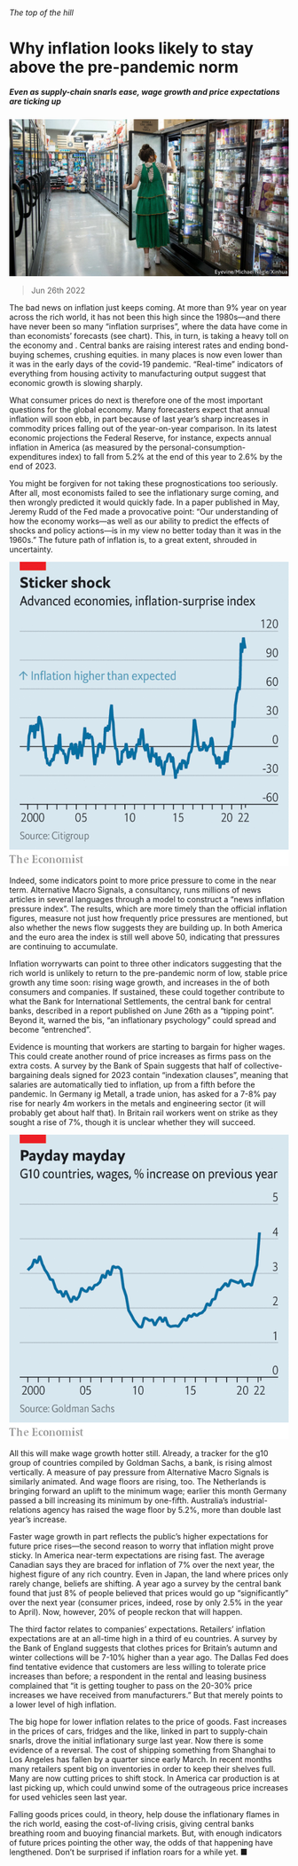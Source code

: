 ###### The top of the hill

# Why inflation looks likely to stay above the pre-pandemic norm 

##### Even as supply-chain snarls ease, wage growth and price expectations are ticking up 

![image](images/20220625_FNP507.jpg) 

> Jun 26th 2022 

The bad news on inflation just keeps coming. At more than 9% year on year across the rich world, it has not been this high since the 1980s—and there have never been so many “inflation surprises”, where the data have come in  than economists’ forecasts (see chart). This, in turn, is taking a heavy toll on the economy and . Central banks are raising interest rates and ending bond-buying schemes, crushing equities.  in many places is now even lower than it was in the early days of the covid-19 pandemic. “Real-time” indicators of everything from housing activity to manufacturing output suggest that economic growth is slowing sharply.

What consumer prices do next is therefore one of the most important questions for the global economy. Many forecasters expect that annual inflation will soon ebb, in part because of last year’s sharp increases in commodity prices falling out of the year-on-year comparison. In its latest economic projections the Federal Reserve, for instance, expects annual inflation in America (as measured by the personal-consumption-expenditures index) to fall from 5.2% at the end of this year to 2.6% by the end of 2023.

You might be forgiven for not taking these prognostications too seriously. After all, most economists failed to see the inflationary surge coming, and then wrongly predicted it would quickly fade. In a paper published in May, Jeremy Rudd of the Fed made a provocative point: “Our understanding of how the economy works—as well as our ability to predict the effects of shocks and policy actions—is in my view no better today than it was in the 1960s.” The future path of inflation is, to a great extent, shrouded in uncertainty. 

![image](images/20220702_FNC849.png) 


Indeed, some indicators point to more price pressure to come in the near term. Alternative Macro Signals, a consultancy, runs millions of news articles in several languages through a model to construct a “news inflation pressure index”. The results, which are more timely than the official inflation figures, measure not just how frequently price pressures are mentioned, but also whether the news flow suggests they are building up. In both America and the euro area the index is still well above 50, indicating that pressures are continuing to accumulate. 

Inflation worrywarts can point to three other indicators suggesting that the rich world is unlikely to return to the pre-pandemic norm of low, stable price growth any time soon: rising wage growth, and increases in the  of both consumers and companies. If sustained, these could together contribute to what the Bank for International Settlements, the central bank for central banks, described in a report published on June 26th as a “tipping point”. Beyond it, warned the bis, “an inflationary psychology” could spread and become “entrenched”. 

Evidence is mounting that workers are starting to bargain for higher wages. This could create another round of price increases as firms pass on the extra costs. A survey by the Bank of Spain suggests that half of collective-bargaining deals signed for 2023 contain “indexation clauses”, meaning that salaries are automatically tied to inflation, up from a fifth before the pandemic. In Germany ig Metall, a trade union, has asked for a 7-8% pay rise for nearly 4m workers in the metals and engineering sector (it will probably get about half that). In Britain rail workers went on strike as they sought a rise of 7%, though it is unclear whether they will succeed. 

![image](images/20220702_FNC855.png) 


All this will make wage growth hotter still. Already, a tracker for the g10 group of countries compiled by Goldman Sachs, a bank, is rising almost vertically. A measure of pay pressure from Alternative Macro Signals is similarly animated. And wage floors are rising, too. The Netherlands is bringing forward an uplift to the minimum wage; earlier this month Germany passed a bill increasing its minimum by one-fifth. Australia’s industrial-relations agency has raised the wage floor by 5.2%, more than double last year’s increase. 

Faster wage growth in part reflects the public’s higher expectations for future price rises—the second reason to worry that inflation might prove sticky. In America near-term expectations are rising fast. The average Canadian says they are braced for inflation of 7% over the next year, the highest figure of any rich country. Even in Japan, the land where prices only rarely change, beliefs are shifting. A year ago a survey by the central bank found that just 8% of people believed that prices would go up “significantly” over the next year (consumer prices, indeed, rose by only 2.5% in the year to April). Now, however, 20% of people reckon that will happen. 

The third factor relates to companies’ expectations. Retailers’ inflation expectations are at an all-time high in a third of eu countries. A survey by the Bank of England suggests that clothes prices for Britain’s autumn and winter collections will be 7-10% higher than a year ago. The Dallas Fed does find tentative evidence that customers are less willing to tolerate price increases than before; a respondent in the rental and leasing business complained that “it is getting tougher to pass on the 20-30% price increases we have received from manufacturers.” But that merely points to a lower level of high inflation. 

The big hope for lower inflation relates to the price of goods. Fast increases in the prices of cars, fridges and the like, linked in part to supply-chain snarls, drove the initial inflationary surge last year. Now there is some evidence of a reversal. The cost of shipping something from Shanghai to Los Angeles has fallen by a quarter since early March. In recent months many retailers spent big on inventories in order to keep their shelves full. Many are now cutting prices to shift stock. In America car production is at last picking up, which could unwind some of the outrageous price increases for used vehicles seen last year. 

Falling goods prices could, in theory, help douse the inflationary flames in the rich world, easing the cost-of-living crisis, giving central banks breathing room and buoying financial markets. But, with enough indicators of future prices pointing the other way, the odds of that happening have lengthened. Don’t be surprised if inflation roars for a while yet. ■


